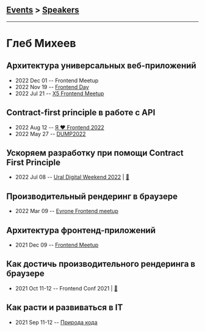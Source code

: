 ## [Events](../README.md) > [Speakers](../speakers.md)
---

# Глеб Михеев

## Архитектура универсальных веб-приложений
- 2022 Dec 01 -- Frontend Meetup    
- 2022 Nov 19 -- [Frontend Day](https://www.youtube.com/watch?v=f2HdxD_pds4)    
- 2022 Jul 21 -- [X5 Frontend Meetup](https://youtu.be/ZR-VAQSbUro?t=8116)    
## Contract-first principle в работе c API
- 2022 Aug 12 -- [Я ❤ Frontend 2022](https://www.youtube.com/watch?v=z3O8qYmPd58&t=751s)    
- 2022 May 27 -- [DUMP2022](https://youtu.be/UyCC8y2TgH4)    
## Ускоряем разработку при помощи Contract First Principle
- 2022 Jul 08 -- [Ural Digital Weekend 2022](https://youtu.be/f6vrRCB_wwg)  | [:notebook:](https://drive.google.com/file/d/1ss6OvqQ_Jic4_3bRKDFdDFTDDPLcFrx6/view)  
## Производительный рендеринг в браузере
- 2022 Mar 09 -- [Evrone Frontend meetup](https://youtu.be/QDQSj4__v_8)    
## Архитектура фронтенд-приложений
- 2021 Dec 09 -- [Frontend Meetup](https://youtu.be/3Cy2nUxjOVg?t=6547)    
## Как достичь производительного рендеринга в браузере
- 2021 Oct 11-12 -- Frontend Conf 2021  | [:notebook:](https://drive.google.com/file/d/17bYF3_DtaEscKWOTcQUNVAT2AyQ4MGIg/view)  
## Как расти и развиваться в IT
- 2021 Sep 11-12 -- [Природа кода](https://youtu.be/3DQ1ckitJyg)    
